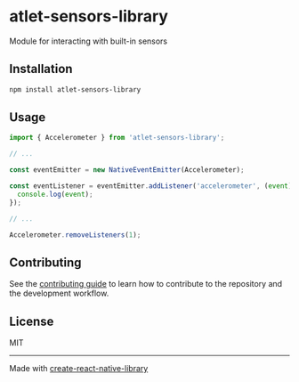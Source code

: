 # atlet-sensors-library

Module for interacting with built-in sensors

## Installation

```sh
npm install atlet-sensors-library
```

## Usage

```js
import { Accelerometer } from 'atlet-sensors-library';

// ...

const eventEmitter = new NativeEventEmitter(Accelerometer);

const eventListener = eventEmitter.addListener('accelerometer', (event) => {
  console.log(event);
});

// ...

Accelerometer.removeListeners(1);
```

## Contributing

See the [contributing guide](CONTRIBUTING.md) to learn how to contribute to the repository and the development workflow.

## License

MIT

---

Made with [create-react-native-library](https://github.com/callstack/react-native-builder-bob)
